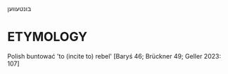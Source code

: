 בונטעווען

ETYMOLOGY
===========
Polish buntować 'to (incite to) rebel'
[Baryś 46; Brückner 49; Geller 2023: 107]